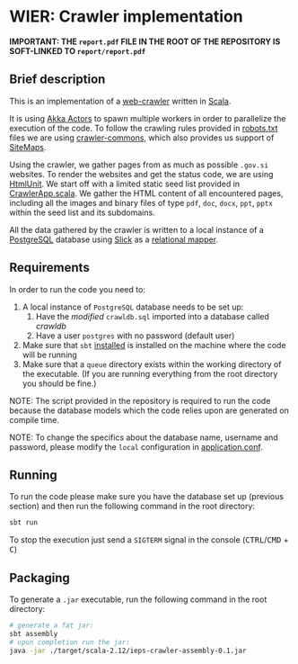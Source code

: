 # WIER: Crawler implementation

**IMPORTANT: THE `report.pdf` FILE IN THE ROOT OF THE REPOSITORY IS SOFT-LINKED TO `report/report.pdf`**

## Brief description
This is an implementation of a [web-crawler](https://en.wikipedia.org/wiki/Web_crawler) written in [Scala](https://www.scala-lang.org/).

It is using [Akka Actors](https://doc.akka.io/docs/akka/current/actors.html) to spawn multiple workers in order to parallelize the execution of the code. To follow the crawling rules provided in [robots.txt](https://en.wikipedia.org/wiki/Robots_exclusion_standard) files we are using [crawler-commons](https://github.com/crawler-commons/crawler-commons), which also provides us support of [SiteMaps](https://en.wikipedia.org/wiki/Site_map).

Using the crawler, we gather pages from as much as possible `.gov.si` websites. To render the websites and get the status code, we are using [HtmlUnit](https://github.com/HtmlUnit/htmlunit). We start off with a limited static seed list provided in [CrawlerApp.scala](./src/main/scala/com/ieps/crawler/CrawlerApp.scala). We gather the HTML content of all encountered pages, including all the images and binary files of type `pdf`, `doc`, `docx`, `ppt`, `pptx` within the seed list and its subdomains.

All the data gathered by the crawler is written to a local instance of a [PostgreSQL](https://www.postgresql.org/) database using [Slick](http://slick.lightbend.com/) as a [relational mapper](https://en.wikipedia.org/wiki/Object-relational_mapping).

## Requirements
In order to run the code you need to:

1. A local instance of `PostgreSQL` database needs to be set up:
    1. Have the _modified_ `crawldb.sql` imported into a database called _crawldb_
    2. Have a user `postgres` with no password (default user)
2. Make sure that `sbt` [installed](https://www.scala-sbt.org/0.13/docs/Setup.html) is installed on the machine where the code will be running
3. Make sure that a `queue` directory exists within the working directory of the executable. (If you are running everything from the root directory you should be fine.)

NOTE: The script provided in the repository is required to run the code because the database models which the code relies upon are generated on compile time.

NOTE: To change the specifics about the database name, username and password, please modify the `local` configuration in [application.conf](./src/main/resources/application.conf).

## Running
To run the code please make sure you have the database set up (previous section) and then run the following command in the root directory: 
```bash
sbt run
```
To stop the execution just send a `SIGTERM` signal in the console (<kbd>CTRL</kbd>/<kbd>CMD</kbd> + <kbd>C</kbd>)

## Packaging
To generate a `.jar` executable, run the following command in the root directory:
```bash
# generate a fat jar:
sbt assembly
# upon completion run the jar:
java -jar ./target/scala-2.12/ieps-crawler-assembly-0.1.jar
```
